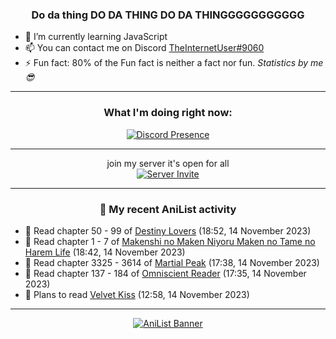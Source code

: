 <div align="center">

### Do da thing DO DA THING DO DA THINGGGGGGGGGGG
</div>

- 🌱 I’m currently learning JavaScript
- 📫 You can contact me on Discord [TheInternetUser#9060](https://discord.com/users/534117072796385300)
- ⚡ Fun fact: 80% of the Fun fact is neither a fact nor fun. _Statistics by me 😎_
<hr>

<div align="center">

### What I'm doing right now:
[![Discord Presence](https://lanyard.cnrad.dev/api/534117072796385300)](https://discord.com/users/534117072796385300)
<hr>

join my server it's open for all <br>
[![Server Invite](https://invidget.switchblade.xyz/bfYgVHxrSs)](https://discord.gg/bfYgVHxrSs)

<hr>
  
### 🌸 My recent AniList activity

</div>

<!-- ANILIST_ACTIVITY:start -->

-   📖 Read chapter 50 - 99 of [Destiny Lovers](https://anilist.co/manga/104686) (18:52, 14 November 2023)
-   📖 Read chapter 1 - 7 of [Makenshi no Maken Niyoru Maken no Tame no Harem Life](https://anilist.co/manga/109170) (18:42, 14 November 2023)
-   📖 Read chapter 3325 - 3614 of [Martial Peak](https://anilist.co/manga/104494) (17:38, 14 November 2023)
-   📖 Read chapter 137 - 184 of [Omniscient Reader](https://anilist.co/manga/119257) (17:35, 14 November 2023)
-   📖 Plans to read [Velvet Kiss](https://anilist.co/manga/52638) (12:58, 14 November 2023)

<!-- ANILIST_ACTIVITY:end -->
<hr>

<div align="center">

[![AniList Banner](https://img.anili.st/User/929966)](https://anilist.co/user/TheInternetUser)

<!-- ![Profile views](https://gpvc.arturio.dev/TheInternetUse7) Since 2023-01-09 -->
<br>


</div>
